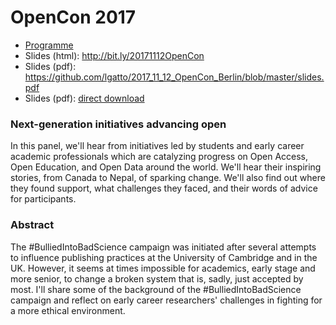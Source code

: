 # OpenCon 2017

- [Programme](http://www.opencon2017.org/program)
- Slides (html): http://bit.ly/20171112OpenCon
- Slides (pdf): https://github.com/lgatto/2017_11_12_OpenCon_Berlin/blob/master/slides.pdf
- Slides (pdf): [direct download](https://github.com/lgatto/2017_11_12_OpenCon_Berlin/raw/master/slides.pdf)

### Next-generation initiatives advancing open

In this panel, we'll hear from initiatives led by students and early
career academic professionals which are catalyzing progress on Open
Access, Open Education, and Open Data around the world. We'll hear
their inspiring stories, from Canada to Nepal, of sparking
change. We'll also find out where they found support, what challenges
they faced, and their words of advice for participants.

### Abstract

The #BulliedIntoBadScience campaign was initiated after several
attempts to influence publishing practices at the University of
Cambridge and in the UK. However, it seems at times impossible for
academics, early stage and more senior, to change a broken system that
is, sadly, just accepted by most. I'll share some of the background of
the #BulliedIntoBadScience campaign and reflect on early career
researchers' challenges in fighting for a more ethical environment.
